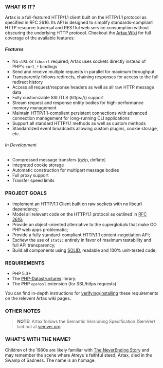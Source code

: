 ### WHAT IS IT?

Artax is a full-featured HTTP/1.1 client built on the HTTP/1.1 protocol as specified in RFC 2616. 
Its API is designed to simplify standards-compliant HTTP resource traversal and RESTful web service
consumption without obscuring the underlying HTTP protocol. Checkout the [Artax Wiki][wiki] for full
coverage of the available features:

##### Features

 - No `cURL` or `libcurl` required; Artax uses sockets directly instead of PHP's `curl_*` bindings
 - Send and receive multiple requests in parallel for maximum throughput
 - Transparently follows redirects, chaining responses for access to the full redirect history
 - Access all request/response headers as well as all raw HTTP message data
 - Fully customizable SSL/TLS (https://) support
 - Stream request and response entity bodies for high-performance memory management
 - Maintain HTTP/1.1-compliant persistent connections with advanced connection management for 
long-running CLI applications
 - Support all standard HTTP/1.1 methods as well as custom methods
 - Standardized event broadcasts allowing custom plugins, cookie storage, etc.

###### In Development

 - Compressed message transfers (gzip, deflate)
 - Integrated cookie storage
 - Automatic construction for multipart message bodies
 - Full proxy support
 - Transfer speed limits

### PROJECT GOALS

* Implement an HTTP/1.1 Client built on raw sockets with no libcurl dependency;
* Model all relevant code on the HTTP/1.1 protocol as outlined in [RFC 2616][rfc2616];
* Provide an object-oriented alternative to the superglobals that make OO PHP web apps problematic;
* Provide a fully standard-compliant HTTP/1.1 content-negotiation API;
* Eschew the use of `static` entirely in favor of maximum testability and full API transparency;
* Build all components using [SOLID][solid], readable and 100% unit-tested code;


### REQUIREMENTS

* PHP 5.3+
* The [PHP-Datastructures][datastructures] library.
* The PHP `openssl` extension (for SSL/https requests)

You can find in-depth instructions for [verifying][requirements]/[installing][installation] these
requirements on the relevent Artax wiki pages.


### OTHER NOTES

> **NOTE:** Artax follows the Semantic Versioning Specification (SemVer) laid out at [semver.org](http://semver.org/)


### WHAT'S WITH THE NAME?

Children of the 1980s are likely familiar with [The NeverEnding Story][neverending] and may remember
the scene where Atreyu's faithful steed, Artax, died in the Swamp of Sadness. The name is an homage.

[rfc2616]: http://www.w3.org/Protocols/rfc2616/rfc2616.html
[datastructures]: https://github.com/morrisonlevi/PHP-Datastructures
[solid]: http://en.wikipedia.org/wiki/SOLID_(object-oriented_design) "S.O.L.I.D."
[neverending]: http://www.imdb.com/title/tt0088323/ "The NeverEnding Story"
[requirements]: https://github.com/rdlowrey/Artax/wiki/Requirements
[installation]: https://github.com/rdlowrey/Artax/wiki/Installation
[wiki]: https://github.com/rdlowrey/Artax/wiki